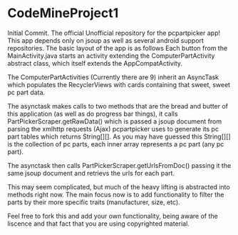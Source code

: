 # CodeMineProject1
Initial Commit.
The official Unofficial repository for the pcpartpicker app! This app depends only on jsoup as well as several android support repositories.
The basic layout of the app is as follows 
  Each button from the MainActivity.java starts an activity extending the ComputerPartActivity abstract class, which itself extends the AppCompatActivity.
  
  The ComputerPartActivities (Currently there are 9) inherit an AsyncTask which populates the RecyclerViews with cards containing that
  sweet, sweet pc part data. 
  
  The asynctask makes calls to two methods that are the bread and butter of this application (as well as do progress bar things),
  it calls PartPickerScraper.getRawData() which is passed a jsoup document from parsing the xmlhttp requests (Ajax) pcpartpicker uses
  to generate its pc part tables which returns String[][]. As you may have guessed this String[][] is the collection of pc parts, 
  each inner array represents a pc part (any pc part).
  
  The asynctask then calls PartPickerScraper.getUrlsFromDoc() passing it the same jsoup document and retrievs the urls for each part.
  
  This may seem complicated, but much of the heavy lifting is abstracted into methods right now. The main focus now is to add functionality
  to filter the parts by their more specific traits (manufacturer, size, etc). 
  
  Feel free to fork this and add your own functionality, being aware of the liscence and that fact that you are using copyrighted material.

